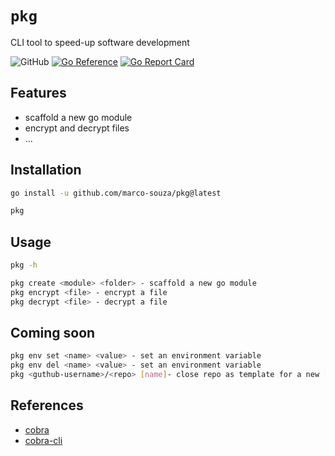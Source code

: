 # `pkg`

CLI tool to speed-up software development

![GitHub](https://img.shields.io/badge/github-%23121011.svg?style=for-the-badge&logo=github&logoColor=white)
[![Go Reference](https://pkg.go.dev/badge/github.com/marco-souza/pkg.svg)](https://pkg.go.dev/github.com/marco-souza/pkg)
[![Go Report Card](https://goreportcard.com/badge/github.com/marco-souza/pkg)](https://goreportcard.com/report/github.com/marco-souza/pkg)

## Features

- scaffold a new go module
- encrypt and decrypt files
- ...

## Installation

```bash
go install -u github.com/marco-souza/pkg@latest

pkg
```

## Usage

```bash
pkg -h

pkg create <module> <folder> - scaffold a new go module
pkg encrypt <file> - encrypt a file
pkg decrypt <file> - decrypt a file
```

## Coming soon

```bash
pkg env set <name> <value> - set an environment variable
pkg env del <name> <value> - set an environment variable
pkg <guthub-username>/<repo> [name]- close repo as template for a new [name] project (like degit)
```

## References

- [cobra](https://github.com/spf13/cobra)
- [cobra-cli](https://github.com/spf13/cobra-cli)


